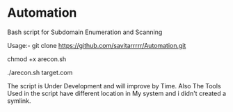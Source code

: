 # Automation
Bash script for Subdomain Enumeration and Scanning 


Usage:-
git clone https://github.com/savitarrrrr/Automation.git

chmod +x arecon.sh

./arecon.sh target.com

The script is Under Development and will improve by Time.
Also The Tools Used in the script have different location in My system and i didn't created a symlink.
